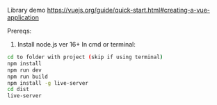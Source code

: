 Library demo
https://vuejs.org/guide/quick-start.html#creating-a-vue-application

Prereqs:
1. Install node.js ver 16+
In cmd or terminal:
```sh
cd to folder with project (skip if using terminal)
npm install
npm run dev
npm run build
npm install -g live-server
cd dist
live-server
```